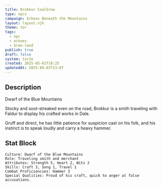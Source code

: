 ```yaml
---
title: Brokkur Coalbrow
type: npcs
campaign: Echoes Beneath the Mountains
layout: layout.njk
theme: tor
tags:
  - npc
  - echoes
  - bree-land
publish: true
draft: false
system: tor2e
created: 2025-05-01T18:25
updatedAt: 2025-09-03T23:07
---
```


## Description
Dwarf of the Blue Mountains
<p class="dropcap">Stocky and soot-streaked even on the road, Brokkur is a smith traveling with Faldur to display his crafted works in Dale.</p> Gruff and direct, he has little patience for suspicion cast on his folk, and his instinct is to speak loudly and carry a heavy hammer.

## Stat Block

```
Culture: Dwarf of the Blue Mountains
Role: Traveling smith and merchant
Attributes: Strength 5, Heart 2, Wits 2
Skills: Craft 3, Song 1, Travel 1
Combat Proficiencies: Hammer 3
Special Qualities: Proud of his craft, quick to anger at false accusations.
```
